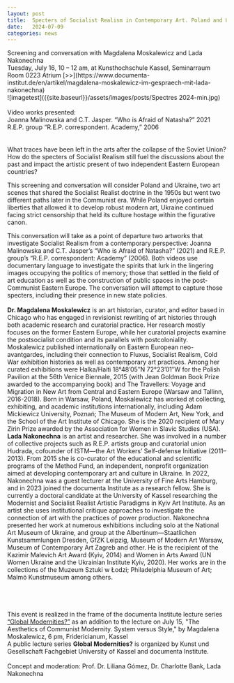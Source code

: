 ```yaml
---
layout: post
title:  Specters of Socialist Realism in Contemporary Art. Poland and Ukraine.
date:   2024-07-09
categories: news
---
```


<section markdown="1" class="EN">
Screening and conversation with Magdalena Moskalewicz and Lada Nakonechna <br>
Tuesday, July 16, 10 – 12 am, at Kunsthochschule Kassel, Seminarraum Room 0223 Atrium
[>>](https://www.documenta-institut.de/en/artikel/magdalena-moskalewicz-im-gespraech-mit-lada-nakonechna)
<br>
![imagetest]({{site.baseurl}}/assets/images/posts/Spectres 2024-min.jpg)
<br>
<br>
Video works presented:<br>
Joanna Malinowska and C.T. Jasper. “Who is Afraid of Natasha?” 2021<br>
R.E.P. group “R.E.P. correspondent. Academy,” 2006
<br>
<br>
<br>
What traces have been left in the arts after the collapse of the Soviet Union? How do the specters of Socialist Realism still fuel the discussions about the past and impact the artistic present of two independent Eastern European countries?

This screening and conversation will consider Poland and Ukraine, two art scenes that shared the Socialist Realist doctrine in the 1950s but went two different paths later in the Communist era. While Poland enjoyed certain liberties that allowed it to develop robust modern art, Ukraine continued facing strict censorship that held its culture hostage within the figurative canon.
 
This conversation will take as a point of departure two artworks that investigate Socialist Realism from a contemporary perspective: Joanna Malinowska and C.T. Jasper’s “Who is Afraid of Natasha?” (2021) and R.E.P. group’s “R.E.P. correspondent: Academy” (2006). Both videos use documentary language to investigate the spirits that lurk in the lingering images occupying the politics of memory; those that settled in the field of art education as well as the construction of public spaces in the post-Communist Eastern Europe. The conversation will attempt to capture those specters, including their presence in new state policies.
<br>
<br>
**Dr. Magdalena Moskalewicz** is an art historian, curator, and editor based in Chicago who has engaged in revisionist rewriting of art histories through both academic research and curatorial practice. Her research mostly focuses on the former Eastern Europe, while her curatorial projects examine the postsocialist condition and its parallels with postcoloniality. Moskalewicz published internationally on Eastern European neo-avantgardes, including their connection to Fluxus, Socialist Realism, Cold War exhibition histories as well as contemporary art practices. Among her curated exhibitions were Halka/Haiti 18°48’05″N 72°23’01″W for the Polish Pavilion at the 56th Venice Biennale, 2015 (with Jean Goldman Book Prize awarded to the accompanying book) and The Travellers: Voyage and Migration in New Art from Central and Eastern Europe (Warsaw and Tallinn, 2016-2018). Born in Warsaw, Poland, Moskalewicz has worked at collecting, exhibiting, and academic institutions internationally, including Adam Mickiewicz University, Poznań; The Museum of Modern Art, New York, and the School of the Art Institute of Chicago. She is the 2020 recipient of Mary Zirin Prize awarded by the Association for Women in Slavic Studies (USA). 
<br>
**Lada Nakonechna** is an artist and researcher. She was involved in a number of collective projects such as R.E.P. artists group and curatorial union Hudrada, cofounder of ISTM—the Art Workers’ Self-defense Initiative (2011–2013). From 2015 she is co-curator of the educational and scientific programs of the Method Fund, an independent, nonprofit organization aimed at developing contemporary art and culture in Ukraine. In 2022, Nakonechna was a guest lecturer at the University of Fine Arts Hamburg, and in 2023 joined the documenta Institute as a research fellow. She is currently a doctoral candidate at the University of Kassel researching the Modernist and Socialist Realist Artistic Paradigms in Kyiv Art Institute. As an artist she uses institutional critique approaches to investigate the connection of art with the practices of power production. Nakonechna presented her work at numerous exhibitions including solo at the National Art Museum of Ukraine, and group at the Albertinum—Staatlichen Kunstsammlungen Dresden, GfZK Leipzig, Museum of Modern Art Warsaw, Museum of Contemporary Art Zagreb and other. He is the recipient of the Kazimir Malevich Art Award (Kyiv, 2014) and Women in Arts Award (UN Women Ukraine and the Ukrainian Institute Kyiv, 2020).  Her works are in the collections of the Muzeum Sztuki w Łodzi; Philadelphia Museum of Art; Malmö Kunstmuseum among others.
<br>
<br>
<br>
<br>
<br>
This event is realized in the frame of the documenta Institute lecture series [“Global Modernities?”](https://www.documenta-institut.de/en/artikel/global-modernities) as an addition to the lecture on July 15, "The Aesthetics of Communist Modernity. System versus Style," by Magdalena Moskalewicz, 6 pm, Fridericianum, Kassel 
<br>
A public lecture series **Global Modernities?** is organized by Kunst und Gesellschaft Fachgebiet University of Kassel and documenta Institute.<br>
<br>
Concept and moderation: Prof. Dr. Liliana Gómez, Dr. Charlotte Bank, Lada Nakonechna

</section>


<section markdown="1" class="UKR">

</section>
